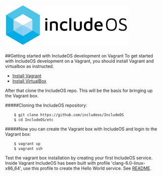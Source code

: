 ![IncludeOS Logo](./logo.png)
================================================

##Getting started with IncludeOS development on Vagrant
To get started with IncludeOS development on a Vagrant, you should install Vagrant and virtualbox as instructed.

* [Install Vagrant](https://www.vagrantup.com/docs/installation/)
* [Install VirtualBox](https://www.virtualbox.org/manual/UserManual.html#installation)

After that clone the IncludeOS repo. This will be the basis for bringing up the Vagrant box.

#####Cloning the IncludeOS repository:
```
    $ git clone https://github.com/includeos/IncludeOS
    $ cd IncludeOS/etc
```
#####Now you can create the Vagrant box with IncludeOS  and login to the Vagrant box:
```
	$ vagrant up
	$ vagrant ssh
```
Test the vagrant box installation by creating your first IncludeOS service. Inside Vagrant IncludeOS has been built with profile 'clang-6.0-linux-x86_64', use this profile to create the Hello World service. See [README](../README.MD#hello_world).